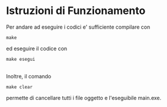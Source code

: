 # Istruzioni di Funzionamento

Per andare ad eseguire i codici e' sufficiente compilare con  
```
make
```
ed eseguire il codice con 
```
make esegui 
```

\
Inoltre, il comando 
```
make clear
```
permette di cancellare tutti i file oggetto e l'eseguibile main.exe.
